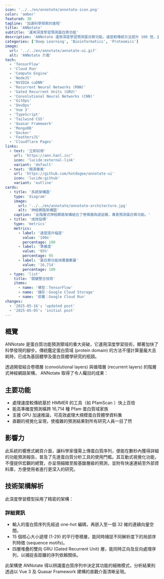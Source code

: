 ```yaml
---
icon: '../../en/annotate/annotate-icon.png'
color: 'amber'
featured: 30
tagline: '加速科學探索的進程'
title: 'ANNotate'
subtitle: '運用深度學習預測蛋白質功能'
description: 'ANNotate 運用深度學習預測蛋白質功能，速度較傳統方法提升 100 倍，並透過易於操作的網頁介面，讓複雜的蛋白質體學分析對所有研究人員觸手可及。此系統採用遞歸神經網路架構 (RNN)，能以前所未有的速度與精準度，辨識蛋白質序列中的特定模式。'
categories: ['Deep Learning', 'Bioinformatics', 'Proteomics']
image:
  url: '../../en/annotate/annotate-ui.gif'
  alt: 'ANNotate 介面'
tech:
  - 'TensorFlow'
  - 'Cloud Run'
  - 'Compute Engine'
  - 'NodeJS'
  - 'NVIDIA cuDNN'
  - 'Recurrent Neural Networks (RNN)'
  - 'Gated Recurrent Units (GRU)'
  - 'Convolutional Neural Networks (CNN)'
  - 'GitOps'
  - 'DevOps'
  - 'Vue 3'
  - 'TypeScript'
  - 'Tailwind CSS'
  - 'Quasar Framework'
  - 'MongoDB'
  - 'Docker'
  - 'FeathersJS'
  - 'Cloudflare Pages'
links:
  - text: '立即試用'
    url: 'https://ann.hanl.in/'
    icon: 'lucide:external-link'
    variant: 'default'
  - text: '開源專案'
    url: 'https://github.com/hotdogee/annotate-ui'
    icon: 'lucide:github'
    variant: 'outline'
cards:
  - title: '系統架構圖'
    type: 'diagram'
    image:
      url: '../../en/annotate/annotate-architecture.jpg'
      alt: '神經網路架構圖'
    caption: '此階層式神經網路架構結合了卷積層與遞迴層，專責預測蛋白質功能。'
  - title: '成效指標'
    type: 'metrics'
    metrics:
      - label: '速度提升幅度'
        value: '100x'
        percentage: 100
      - label: '準確度'
        value: '95%'
        percentage: 95
      - label: '蛋白質功能域覆蓋數量'
        value: '16,714'
        percentage: 100
  - type: 'list'
    title: '關鍵整合技術'
    items:
      - name: '模型：TensorFlow'
      - name: '儲存：Google Cloud Storage'
      - name: '部署：Google Cloud Run'
changes:
  - '2025-05-16': 'updated post'
  - '2025-05-05': 'initial post'
---
```


## 概覽

ANNotate 是蛋白質功能預測領域的重大突破，它運用深度學習技術，顯著加快了科學發現的腳步。傳統鑑定蛋白質域 (protein domain) 的方法不僅計算量龐大且耗時，已成為基因體學及蛋白質體學研究的瓶頸。

透過開發結合卷積層 (convolutional layers) 與循環層 (recurrent layers) 的階層式神經網路架構， ANNotate 取得了令人矚目的成果：

## 主要功能

- 處理速度較傳統基於 HMMER 的工具（如 PfamScan ）快上百倍
- 能高準確度預測橫跨 16,714 種 Pfam 蛋白質域家族
- 支援 GPU 加速推論，可高效處理大規模蛋白質體學資料集
- 直觀的視覺化呈現，使複雜的預測結果對所有研究人員一目了然

## 影響力

此系統的響應式網頁介面，讓科學家僅需上傳蛋白質序列，便能在數秒內獲得詳細的功能預測報告，普及了先進蛋白質分析工具的使用門檻。其互動式視覺化功能，不僅提供宏觀的總覽，亦呈現細緻至胺基酸層級的預測，並附有快速連結至外部資料庫，方便使用者進行更深入的研究。

## 技術架構解析

此深度學習模型採用了精密的架構：

### 詳細資訊

- 輸入的蛋白質序列先經過 one-hot 編碼，再嵌入至一個 32 維的連續向量空間。
- 15 個核心大小遞增 (1-29) 的平行卷積層，能同時捕捉不同解析度下的局部序列特徵 (sequence motifs)。
- 四層堆疊的雙向 GRU (Gated Recurrent Unit) 層，能同時正向及反向處理序列，以捕捉長距離的序列依賴關係。

此架構使 ANNotate 得以辨識蛋白質序列中決定其功能的細微模式，分析結果則透過以 Vue 3 及 Quasar Framework 建構的直觀介面清晰呈現。
